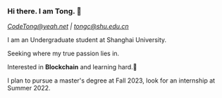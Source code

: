 ### Hi there. I am Tong. 👋

*CodeTong@yeah.net \| tongc@shu.edu.cn*

I am an Undergraduate student at Shanghai University. 

Seeking where my true passion lies in.

Interested in **Blockchain** and learning hard.🥰

I plan to pursue a master's degree at Fall 2023, look for an internship at Summer 2022.
